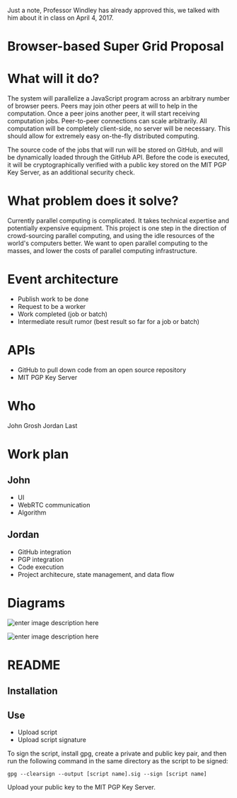 Just a note, Professor Windley has already approved this, we talked with him about it in class on April 4, 2017.

# Browser-based Super Grid Proposal

# What will it do?

The system will parallelize a JavaScript program across an arbitrary number of browser peers. Peers may join other peers at will to help in the computation. Once a peer joins another peer, it will start receiving computation jobs. Peer-to-peer connections can scale arbitrarily. All computation will be completely client-side, no server will be necessary. This should allow for extremely easy on-the-fly distributed computing.

The source code of the jobs that will run will be stored on GitHub, and will be dynamically loaded through the GitHub API. Before the code is executed, it will be cryptographically verified with a public key stored on the MIT PGP Key Server, as an additional security check.

# What problem does it solve?

Currently parallel computing is complicated. It takes technical expertise and potentially expensive equipment. This project is one step in the direction of crowd-sourcing parallel computing, and using the idle resources of the world's computers better. We want to open parallel computing to the masses, and lower the costs of parallel computing infrastructure.

# Event architecture

* Publish work to be done
* Request to be a worker
* Work completed (job or batch)
* Intermediate result rumor (best result so far for a job or batch)

# APIs

* GitHub to pull down code from an open source repository
* MIT PGP Key Server

# Who

John Grosh
Jordan Last

# Work plan

## John
* UI
* WebRTC communication
* Algorithm

## Jordan
* GitHub integration
* PGP integration
* Code execution
* Project architecure, state management, and data flow

# Diagrams

![enter image description here](https://docs.google.com/drawings/d/1Uv0rXXEIHlaE7gr-UXU3ElSDU0-fvr6D_0UT1F7aejg/pub?w=960&h=720)

![enter image description here](https://docs.google.com/drawings/d/1FnWCnxMmjMJBy-0KmErkQjRR5_Q_0gKK0P-FLSiEDYc/pub?w=960&h=720)

# README

## Installation



## Use

* Upload script
* Upload script signature

To sign the script, install gpg, create a private and public key pair, and then run the following command in the same directory as the script to be signed:
```
gpg --clearsign --output [script name].sig --sign [script name]
```

Upload your public key to the MIT PGP Key Server.
